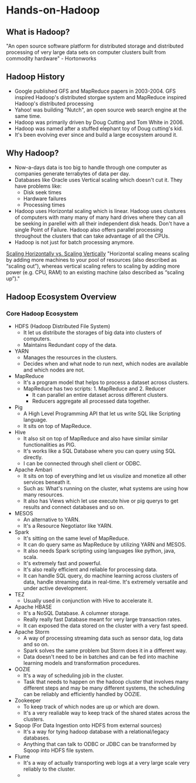 # Hands-on-Hadoop

## What is Hadoop?
"An open source software platform for distributed storage and distributed processing of very large data sets on computer clusters built from commodity hardware" - Hortonworks

## Hadoop History 
- Google published GFS and MapReduce papers in 2003-2004. GFS inspired Hadoop's distributed storgae system and MapReduce inspired Hadoop's distributed processing
- Yahoo! was building "Nutch", an open source web search engine at the same time.
- Hadoop was primarily driven by Doug Cutting and Tom White in 2006. 
- Hadoop was named after a stuffed elephant toy of Doug cutting's kid.
- It's been evolving ever since and build a large ecosystem around it. 

## Why Hadoop?
- Now-a-days data is too big to handle through one computer as companies generate terrabytes of data per day.
- Databases like Oracle uses Vertical scaling which doesn't cut it. They have problems like:
  - Disk seek times
  - Hardware failures
  - Processing times 
- Hadoop uses Horizontal scaling which is linear. Hadoop uses clustures of computers with many many of many hard drives where they can all be seeking in parellel with all their independent disk heads. Don't have a single Point of Failure. Hadoop also offers parallel processing throughout the clusters that can take advantage of all the CPUs. 
- Hadoop is not just for batch processing anymore.

<a href="https://www.section.io/blog/scaling-horizontally-vs-vertically/">Scaling Horizontally vs. Scaling Vertically</a>
"Horizontal scaling means scaling by adding more machines to your pool of resources (also described as “scaling out”), whereas vertical scaling refers to scaling by adding more power (e.g. CPU, RAM) to an existing machine (also described as “scaling up”)."

## Hadoop Ecosystem Overview
### Core Hadoop Ecosystem
- HDFS (Hadoop Distributed File System) 
  - It let us distribute the storages of big data into clusters of computers. 
  - Maintains Redundant copy of the data.
- YARN 
  - Manages the resources in the clusters.
  - Decides when and what node to run next, which nodes are available and which nodes are not.
- MapReduce
  - It's a program model that helps to process a dataset across clusters.
  - MapReduce has two scripts: 1. MapReduce and 2. Reducer
    - It can parallel an entire dataset across different clusters.
    - Reducers aggregate all processed data together.
- Pig 
  - A High Level Programming API that let us write SQL like Scripting language.
  - It sits on top of MapReduce.
- Hive
  - It also sit on top of MapReduce and also have similar similar functionalities as PIG.
  - It's works like a SQL Database where you can query using SQL directly. 
  - I can be connected through shell client or ODBC.
- Apache Ambari
  - It sits on top of everything and let us visulize and monetize all other services beneath it.
  - Such as: What's running on the cluster, what systems are using how many resources.
  - It also has Views which let use execute hive or pig querys to get results and connect databases and so on.
- MESOS
  - An alternative to YARN.
  - It's a Resource Negotiator like YARN.
- Spark
  - It's sitting on the same level of MapReduce.
  - It can do query same as MapReduce by utilizing YARN and MESOS.
  - It also needs Spark scripting using languages like python, java, scala.
  - It's extremely fast and powerful.
  - It's also really efficient and reliable for processing data.
  - It can handle SQL query, do machine learning across clusters of data, handle streaming data in real-time. It's extremely versatile and under active development.
- TEZ
  - Usually used in conjunction with Hive to accelerate it.
- Apache HBASE
  - It's a NoSQL Database. A columner storage.
  - Really really fast Database meant for very large transaction rates.
  - It can exposed the data stored on the cluster with a very fast speed.
- Apache Storm 
  - A way of processing streaming data such as sensor data, log data and so on.
  - Spark solves the same problem but Storm does it in a different way.
  - Data doesn't need to be in batches and can be fed into machine learning models and transformation procedures.
- OOZIE
  - It's a way of scheduling job in the cluster.
  - Task that needs to happen on the hadoop cluster that involves many different steps and may be many different systems, the scheduling can be reliably and efficiently handled by OOZIE.
- Zookeeper
  - To keep track of which nodes are up or which are down.
  - It's a very realiable way to keep track of the shared states across the clusters.
- Sqoop (For Data Ingestion onto HDFS from external sources)
  -  It's a way for tying hadoop database with a relational/legacy databases.
  -  Anything that can talk to ODBC or JDBC can be transformed by Sqoop into HDFS file system.
- Flume 
  - It's a way of actually transporting web logs at a very large scale very reliably to the cluster.
  -  
